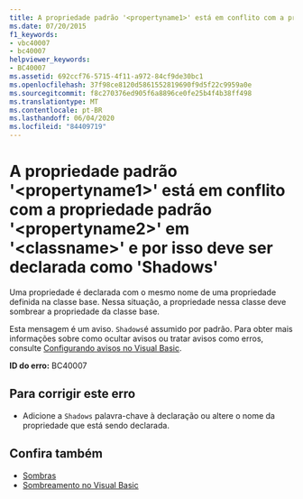 ```yaml
---
title: A propriedade padrão '<propertyname1>' está em conflito com a propriedade padrão '<propertyname2>' em '<classname>' e por isso deve ser declarada como 'Shadows'
ms.date: 07/20/2015
f1_keywords:
- vbc40007
- bc40007
helpviewer_keywords:
- BC40007
ms.assetid: 692ccf76-5715-4f11-a972-84cf9de30bc1
ms.openlocfilehash: 37f98ce8120d5861552819690f9d5f22c9959a0e
ms.sourcegitcommit: f8c270376ed905f6a8896ce0fe25b4f4b38ff498
ms.translationtype: MT
ms.contentlocale: pt-BR
ms.lasthandoff: 06/04/2020
ms.locfileid: "84409719"
---
```

# <a name="default-property-propertyname1-conflicts-with-default-property-propertyname2-in-classname-and-so-should-be-declared-shadows"></a>A propriedade padrão '\<propertyname1>' está em conflito com a propriedade padrão '\<propertyname2>' em '\<classname>' e por isso deve ser declarada como 'Shadows'
Uma propriedade é declarada com o mesmo nome de uma propriedade definida na classe base. Nessa situação, a propriedade nessa classe deve sombrear a propriedade da classe base.  
  
 Esta mensagem é um aviso. `Shadows`é assumido por padrão. Para obter mais informações sobre como ocultar avisos ou tratar avisos como erros, consulte [Configurando avisos no Visual Basic](/visualstudio/ide/configuring-warnings-in-visual-basic).  
  
 **ID do erro:** BC40007  
  
## <a name="to-correct-this-error"></a>Para corrigir este erro  
  
- Adicione a `Shadows` palavra-chave à declaração ou altere o nome da propriedade que está sendo declarada.  
  
## <a name="see-also"></a>Confira também

- [Sombras](../modifiers/shadows.md)
- [Sombreamento no Visual Basic](../../programming-guide/language-features/declared-elements/shadowing.md)
